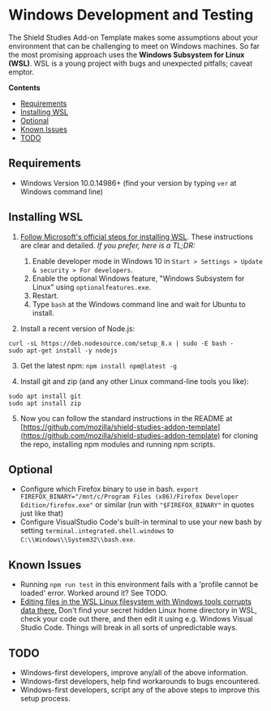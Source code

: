# Windows Development and Testing

The Shield Studies Add-on Template makes some assumptions about your environment that can be challenging to meet on Windows machines. So far the most promising approach uses the **Windows Subsystem for Linux (WSL)**. WSL is a young project with bugs and unexpected pitfalls; caveat emptor.

<!-- START doctoc generated TOC please keep comment here to allow auto update -->
<!-- DON'T EDIT THIS SECTION, INSTEAD RE-RUN doctoc TO UPDATE -->

**Contents**

- [Requirements](#requirements)
- [Installing WSL](#installing-wsl)
- [Optional](#optional)
- [Known Issues](#known-issues)
- [TODO](#todo)

<!-- END doctoc generated TOC please keep comment here to allow auto update -->

## Requirements

- Windows Version 10.0.14986+ (find your version by typing `ver` at Windows command line)

## Installing WSL

1. [Follow Microsoft's official steps for installing WSL](https://answers.microsoft.com/en-us/insider/wiki/insider_wintp-insider_install/how-to-enable-the-windows-subsystem-for-linux/16e8f2e8-4a6a-4325-a89a-fd28c7841775?auth=1). These instructions are clear and detailed. _If you prefer, here is a TL;DR:_

   1. Enable developer mode in Windows 10 in `Start > Settings > Update & security > For developers`.
   2. Enable the optional Windows feature, "Windows Subsystem for Linux" using `optionalfeatures.exe`.
   3. Restart.
   4. Type `bash` at the Windows command line and wait for Ubuntu to install.

2. Install a recent version of Node.js:

```
curl -sL https://deb.nodesource.com/setup_8.x | sudo -E bash -
sudo apt-get install -y nodejs
```

3. Get the latest npm: `npm install npm@latest -g`

4. Install git and zip (and any other Linux command-line tools you like):

```
sudo apt install git
sudo apt install zip
```

5. Now you can follow the standard instructions in the README at [https://github.com/mozilla/shield-studies-addon-template](https://github.com/mozilla/shield-studies-addon-template) for cloning the repo, installing npm modules and running npm scripts.

## Optional

- Configure which Firefox binary to use in bash. `export FIREFOX_BINARY="/mnt/c/Program Files (x86)/Firefox Developer Edition/firefox.exe"` or similar (run with `"$FIREFOX_BINARY"` in quotes just like that)
- Configure VisualStudio Code's built-in terminal to use your new bash by setting `terminal.integrated.shell.windows` to `C:\\Windows\\System32\\bash.exe`.

## Known Issues

- Running `npm run test` in this environment fails with a 'profile cannot be loaded' error. Worked around it? See TODO.
- [Editing files in the WSL Linux filesystem with Windows tools corrupts data there.](https://blogs.msdn.microsoft.com/commandline/2016/11/17/do-not-change-linux-files-using-windows-apps-and-tools/) Don't find your secret hidden Linux home directory in WSL, check your code out there, and then edit it using e.g. Windows Visual Studio Code. Things will break in all sorts of unpredictable ways.

## TODO

- Windows-first developers, improve any/all of the above information.
- Windows-first developers, help find workarounds to bugs encountered.
- Windows-first developers, script any of the above steps to improve this setup process.

